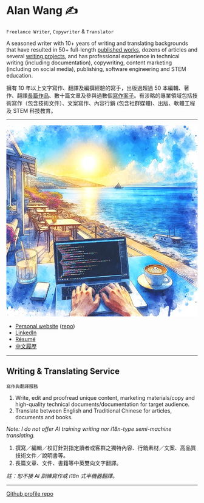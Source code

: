 # Alan Wang ✍️

`Freelance Writer`, `Copywriter` & `Translator`

A seasoned writer with 10+ years of writing and translating backgrounds that have resulted in 50+ full-length [published works](https://github.com/alankrantas/alankrantas/blob/main/works/published.md), dozens of articles and several [writing projects](https://github.com/alankrantas/alankrantas/blob/main/works/projects.md), and has professional experience in technical writing (including documentation), copywriting, content marketing (including on social media), publishing, software engineering and STEM education.

擁有 10 年以上文字寫作、翻譯及編撰經驗的寫手，出版過超過 50 本編輯、著作、翻譯[長篇作品](https://github.com/alankrantas/alankrantas/blob/main/works/published.md)、數十篇文章及參與過數個[寫作案子](https://github.com/alankrantas/alankrantas/blob/main/works/projects.md)。有涉略的專業領域包括技術寫作（包含技術文件）、文案寫作、內容行銷 (包含社群媒體)、出版、軟體工程及 STEM 科技教育。

---

![profile](profile.jpg)

- [Personal website](https://alankrantas.github.io/) ([repo](https://github.com/alankrantas/alankrantas.github.io))
- [LinkedIn](https://www.linkedin.com/in/alankrantas/)
- [Résumé](https://www.cake.me/krantas)
- [中文履歷](https://www.cake.me/me/krantas)

---

## Writing & Translating Service

`寫作與翻譯服務`

1. Write, edit and proofread unique content, marketing materials/copy and high-quality technical documents/documentation for target audience.
2. Translate between English and Traditional Chinese for articles, documents and books.

_Note: I do not offer AI training writing nor i18n-type semi-machine translating._

1. 撰寫／編輯／校訂針對指定讀者或客群之獨特內容、行銷素材／文案、高品質技術文件／說明書等。
2. 長篇文章、文件、書籍等中英雙向文字翻譯。

_註：恕不接 AI 訓練寫作或 i18n 式半機器翻譯。_

---

[Github profile repo](https://github.com/alankrantas/alankrantas)
